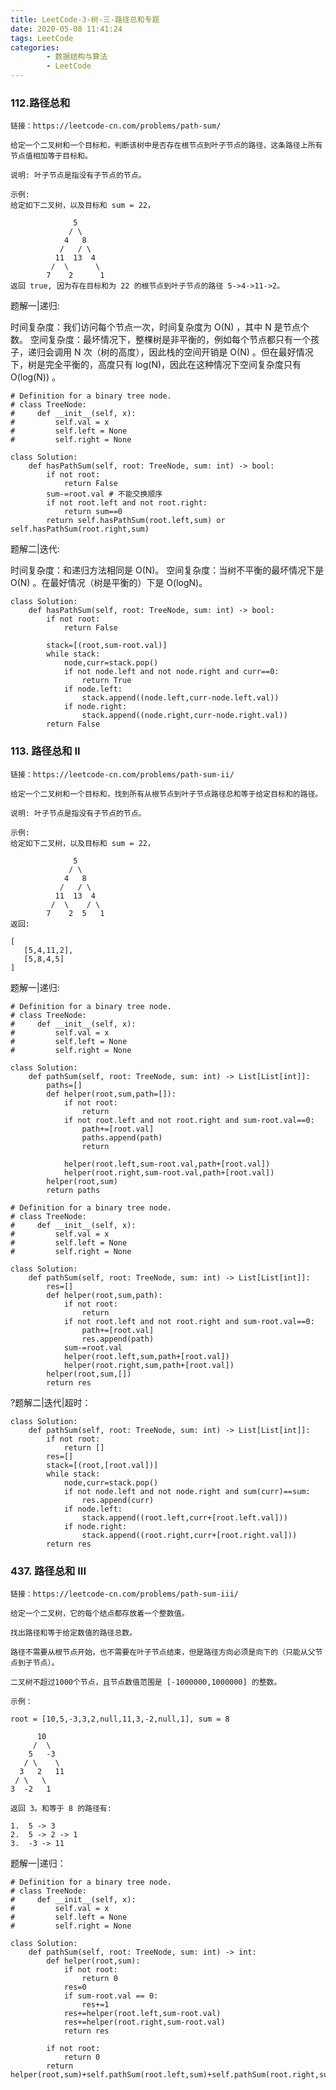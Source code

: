 ```yaml
---
title: LeetCode-3-树-三-路径总和专题
date: 2020-05-08 11:41:24
tags: LeetCode
categories:
        - 数据结构与算法
        - LeetCode
---
```

### 112.路径总和
    链接：https://leetcode-cn.com/problems/path-sum/

    给定一个二叉树和一个目标和，判断该树中是否存在根节点到叶子节点的路径，这条路径上所有节点值相加等于目标和。

    说明: 叶子节点是指没有子节点的节点。

    示例: 
    给定如下二叉树，以及目标和 sum = 22，

                  5
                 / \
                4   8
               /   / \
              11  13  4
             /  \      \
            7    2      1
    返回 true, 因为存在目标和为 22 的根节点到叶子节点的路径 5->4->11->2。

题解一|递归:

时间复杂度：我们访问每个节点一次，时间复杂度为 O(N) ，其中 N 是节点个数。
空间复杂度：最坏情况下，整棵树是非平衡的，例如每个节点都只有一个孩子，递归会调用 N 次（树的高度），因此栈的空间开销是 O(N) 。但在最好情况下，树是完全平衡的，高度只有 log(N)，因此在这种情况下空间复杂度只有 O(log(N)) 。

```
# Definition for a binary tree node.
# class TreeNode:
#     def __init__(self, x):
#         self.val = x
#         self.left = None
#         self.right = None

class Solution:
    def hasPathSum(self, root: TreeNode, sum: int) -> bool:
        if not root:
            return False
        sum-=root.val # 不能交换顺序
        if not root.left and not root.right:
            return sum==0
        return self.hasPathSum(root.left,sum) or self.hasPathSum(root.right,sum)
```

题解二|迭代:

时间复杂度：和递归方法相同是 O(N)。
空间复杂度：当树不平衡的最坏情况下是 O(N) 。在最好情况（树是平衡的）下是 O(logN)。

```
class Solution:
    def hasPathSum(self, root: TreeNode, sum: int) -> bool:
        if not root:
            return False
        
        stack=[(root,sum-root.val)]
        while stack:
            node,curr=stack.pop()
            if not node.left and not node.right and curr==0:
                return True
            if node.left: 
                stack.append((node.left,curr-node.left.val))
            if node.right:
                stack.append((node.right,curr-node.right.val))
        return False
```

### 113. 路径总和 II
    链接：https://leetcode-cn.com/problems/path-sum-ii/

    给定一个二叉树和一个目标和，找到所有从根节点到叶子节点路径总和等于给定目标和的路径。

    说明: 叶子节点是指没有子节点的节点。

    示例:
    给定如下二叉树，以及目标和 sum = 22，

                  5
                 / \
                4   8
               /   / \
              11  13  4
             /  \    / \
            7    2  5   1
    返回:

    [
       [5,4,11,2],
       [5,8,4,5]
    ]

题解一|递归:
```
# Definition for a binary tree node.
# class TreeNode:
#     def __init__(self, x):
#         self.val = x
#         self.left = None
#         self.right = None

class Solution:
    def pathSum(self, root: TreeNode, sum: int) -> List[List[int]]:
        paths=[]
        def helper(root,sum,path=[]):
            if not root:
                return
            if not root.left and not root.right and sum-root.val==0:
                path+=[root.val]
                paths.append(path)
                return 

            helper(root.left,sum-root.val,path+[root.val])
            helper(root.right,sum-root.val,path+[root.val])
        helper(root,sum)
        return paths
```

```
# Definition for a binary tree node.
# class TreeNode:
#     def __init__(self, x):
#         self.val = x
#         self.left = None
#         self.right = None

class Solution:
    def pathSum(self, root: TreeNode, sum: int) -> List[List[int]]:
        res=[]
        def helper(root,sum,path):
            if not root:
                return
            if not root.left and not root.right and sum-root.val==0:
                path+=[root.val]
                res.append(path)
            sum-=root.val
            helper(root.left,sum,path+[root.val])
            helper(root.right,sum,path+[root.val])
        helper(root,sum,[])
        return res
```

?题解二|迭代|超时：

```
class Solution:
    def pathSum(self, root: TreeNode, sum: int) -> List[List[int]]:
        if not root:
            return []
        res=[]
        stack=[(root,[root.val])]
        while stack:
            node,curr=stack.pop()
            if not node.left and not node.right and sum(curr)==sum:
                res.append(curr)
            if node.left:
                stack.append((root.left,curr+[root.left.val]))
            if node.right:
                stack.append((root.right,curr+[root.right.val]))
        return res
```

### 437. 路径总和 III
    链接：https://leetcode-cn.com/problems/path-sum-iii/

    给定一个二叉树，它的每个结点都存放着一个整数值。

    找出路径和等于给定数值的路径总数。

    路径不需要从根节点开始，也不需要在叶子节点结束，但是路径方向必须是向下的（只能从父节点到子节点）。

    二叉树不超过1000个节点，且节点数值范围是 [-1000000,1000000] 的整数。

    示例：

    root = [10,5,-3,3,2,null,11,3,-2,null,1], sum = 8

          10
         /  \
        5   -3
       / \    \
      3   2   11
     / \   \
    3  -2   1

    返回 3。和等于 8 的路径有:

    1.  5 -> 3
    2.  5 -> 2 -> 1
    3.  -3 -> 11

题解一|递归：

```
# Definition for a binary tree node.
# class TreeNode:
#     def __init__(self, x):
#         self.val = x
#         self.left = None
#         self.right = None

class Solution:
    def pathSum(self, root: TreeNode, sum: int) -> int:
        def helper(root,sum):
            if not root:
                return 0
            res=0
            if sum-root.val == 0:
                res+=1
            res+=helper(root.left,sum-root.val)
            res+=helper(root.right,sum-root.val)
            return res

        if not root:
            return 0
        return helper(root,sum)+self.pathSum(root.left,sum)+self.pathSum(root.right,sum)
```

